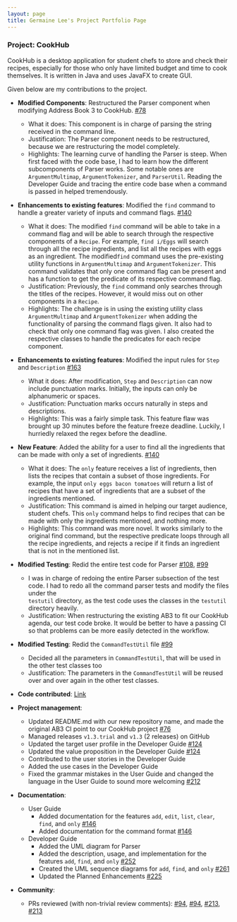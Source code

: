 ```yaml
---
layout: page
title: Germaine Lee's Project Portfolio Page
---
```


### Project: CookHub

CookHub is a desktop application for student chefs to store and check their recipes, especially for those who only have limited budget and time to cook themselves.
It is written in Java and uses JavaFX to create GUI.

Given below are my contributions to the project.

* **Modified Components**: Restructured the Parser component when modifying Address Book 3 to CookHub. [\#78](https://github.com/AY2223S2-CS2103T-W09-1/tp/pull/78)
  * What it does: This component is in charge of parsing the string received in the command line.
  * Justification: The Parser component needs to be restructured, because we are restructuring the model completely.
  * Highlights: The learning curve of handling the Parser is steep. When first faced with the code base, I had to learn how the different subcomponents of Parser works.
  Some notable ones are `ArgumentMultimap`, `ArgumentTokenizer`, and `ParserUtil`. Reading the Developer Guide and tracing the entire code base when a command is passed in helped tremendously.

* **Enhancements to existing features**: Modified the `find` command to handle a greater variety of inputs and command flags. [\#140](https://github.com/AY2223S2-CS2103T-W09-1/tp/pull/140)
  * What it does: The modified `find` command will be able to take in a command flag and will be able to search through the respective components of a `Recipe`.
    For example, `find i/Eggs` will search through all the recipe ingredients, and list all the recipes with eggs as an ingredient. 
  The modified`find` command uses the pre-existing utility functions in `ArgumentMultimap` and `ArgumentTokenizer`.
    This command validates that only one command flag can be present and has a function
    to get the predicate of its respective command flag.
  * Justification: Previously, the `find` command only searches through the titles of the recipes. However, it would miss out on other components in a `Recipe`.
  * Highlights: The challenge is in using the existing utility class `ArgumentMultimap` and `ArgumentTokenizer` when adding the functionality of parsing the command flags given. 
  It also had to check that only one command flag was given. I also created the respective classes to handle the predicates for each recipe component.

* **Enhancements to existing features**: Modified the input rules for `Step` and `Description` [\#163](https://github.com/AY2223S2-CS2103T-W09-1/tp/pull/163)
  * What it does: After modification, `Step` and `Description` can now include punctuation marks. Initially, the inputs can only be alphanumeric or spaces.
  * Justification: Punctuation marks occurs naturally in steps and descriptions.
  * Highlights: This was a fairly simple task. This feature flaw was brought up 30 minutes before the feature freeze deadline. Luckily, I hurriedly relaxed the regex before the deadline.

* **New Feature**: Added the ability for a user to find all the ingredients that can be made with only a set of ingredients. [\#140](https://github.com/AY2223S2-CS2103T-W09-1/tp/pull/140)
  * What it does: The `only` feature receives a list of ingredients, then lists the recipes that contain a subset of those ingredients.
    For example, the input `only eggs bacon tomatoes` will return a list of recipes that have a set of ingredients that are a subset of the ingredients mentioned. 
  * Justification: This command is aimed in helping our target audience, student chefs. This `only`  command helps to find recipes that can be made with only
    the ingredients mentioned, and nothing more.
  * Highlights: This command was more novel. It works similarly to the original find command, but the respective predicate loops through all the recipe ingredients,
  and rejects a recipe if it finds an ingredient that is not in the mentioned list.

* **Modified Testing**: Redid the entire test code for Parser [\#108](https://github.com/AY2223S2-CS2103T-W09-1/tp/pull/108), [\#99](https://github.com/AY2223S2-CS2103T-W09-1/tp/pull/99)
  * I was in charge of redoing the entire Parser subsection of the test code. I had to redo all the command parser tests and modify the files under the  
  `testutil` directory, as the test code uses the classes in the `testutil` directory heavily.
  * Justification: When restructuring the existing AB3 to fit our CookHub agenda, our test code broke. It would be better to have a passing CI
  so that problems can be more easily detected in the workflow. 

* **Modified Testing**: Redid the `CommandTestUtil` file [\#99](https://github.com/AY2223S2-CS2103T-W09-1/tp/pull/99)
  * Decided all the parameters in `CommandTestUtil`, that will be used in the other test classes too
  * Justification: The parameters in the `CommandTestUtil` will be reused over and over again in the other test classes.

* **Code contributed**: [Link](https://nus-cs2103-ay2223s2.github.io/tp-dashboard/?search=germainelee02&breakdown=true&sort=groupTitle&sortWithin=title&since=2023-02-17&timeframe=commit&mergegroup=&groupSelect=groupByRepos&checkedFileTypes=docs~functional-code~test-code~other)
* **Project management**:
  * Updated README.md with our new repository name, and made the original AB3 CI point to our CookHub project [\#76](https://github.com/AY2223S2-CS2103T-W09-1/tp/pull/76)
  * Managed releases `v1.3.trial` and `v1.3` (2 releases) on GitHub
  * Updated the target user profile in the Developer Guide [\#124](https://github.com/AY2223S2-CS2103T-W09-1/tp/pull/124)
  * Updated the value proposition in the Developer Guide [\#124](https://github.com/AY2223S2-CS2103T-W09-1/tp/pull/124)
  * Contributed to the user stories in the Developer Guide
  * Added the use cases in the Developer Guide
  * Fixed the grammar mistakes in the User Guide and changed the language in the User Guide to sound more welcoming [\#212](https://github.com/AY2223S2-CS2103T-W09-1/tp/pull/212)

* **Documentation**:
  * User Guide
    * Added documentation for the features `add`, `edit`, `list`, `clear`, `find`, and `only` [\#146](https://github.com/AY2223S2-CS2103T-W09-1/tp/pull/146/files)
    * Added documentation for the command format [\#146](https://github.com/AY2223S2-CS2103T-W09-1/tp/pull/146/files)
  * Developer Guide
    * Added the UML diagram for Parser
    * Added the description, usage, and implementation for the features `add`, `find`, and `only` [\#252](https://github.com/AY2223S2-CS2103T-W09-1/tp/pull/252)
    * Created the UML sequence diagrams for `add`, `find`, and `only` [\#261](https://github.com/AY2223S2-CS2103T-W09-1/tp/pull/261)
    * Updated the Planned Enhancements [\#225](https://github.com/AY2223S2-CS2103T-W09-1/tp/pull/225)
* **Community**:
  * PRs reviewed (with non-trivial review comments): [\#94](https://github.com/AY2223S2-CS2103T-W09-1/tp/pull/94#discussion_r1131842351),
  [\#94](https://github.com/AY2223S2-CS2103T-W09-1/tp/pull/94#discussion_r1131842857),
  [\#213](https://github.com/AY2223S2-CS2103T-W09-1/tp/pull/213#discussion_r1155910263),
  [\#213](https://github.com/AY2223S2-CS2103T-W09-1/tp/pull/213#discussion_r1155911769)


